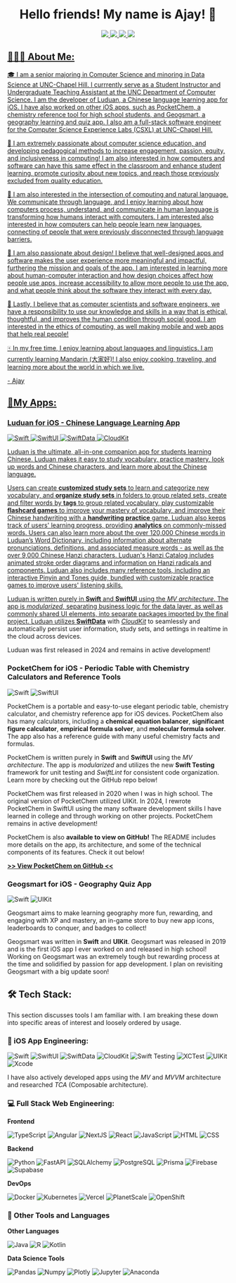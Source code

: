 <h1 align="center">Hello friends! My name is Ajay! 👋</h1>

<p align="center">
	<a href="https://www.ajaygandecha.com/">
		<img src="https://img.shields.io/badge/Personal_Website-05122A?style=for-the-badge&logo=none&logoColor=white" />
	</a>
	<a href="https://www.youtube.com/c/ajaygandecha/">
		<img src="https://img.shields.io/badge/YouTube-FF0000?style=for-the-badge&logo=youtube&logoColor=white" />
	</a>
  <a href="https://www.linkedin.com/in/ajaygandecha/">
		<img src="https://img.shields.io/badge/LinkedIn-0077B5?style=for-the-badge&logo=linkedin&logoColor=white" />
	</a>
	<a href="https://www.instagram.com/ajaygandecha/">
		<img src="https://img.shields.io/badge/Instagram-E4405F?style=for-the-badge&logo=instagram&logoColor=white" />
</p>
		
## 👨🏾‍💻 About Me:

🎓 I am a senior majoring in Computer Science and minoring in Data Science at UNC-Chapel Hill. I currrently serve as a Student Instructor and Undergraduate Teaching Assistant at the UNC Department of Computer Science. I am the developer of Luduan, a Chinese language learning app for iOS. I have also worked on other iOS apps, such as PocketChem, a chemistry reference tool for high school students, and Geogsmart, a geography learning and quiz app. I also am a full-stack software engineer for the Computer Science Experience Labs (CSXL) at UNC-Chapel Hill.

🍎 I am extremely passionate about computer science education, and developing pedagogical methods to increase engagement, passion, equity, and inclusiveness in computing! I am also interested in how computers and software can have this same effect in the classroom and enhance student learning, promote curiosity about new topics, and reach those previously excluded from quality education.

🤖 I am also interested in the intersection of computing and natural language. We communicate through language, and I enjoy learning about how computers process, understand, and communicate in human language is transforming how humans interact with computers. I am interested also interested in how computers can help people learn new languages, connecting of people that were previously disconnected through language barriers.

🎨 I am also passionate about design! I believe that well-designed apps and software makes the user experience more meaningful and impactful, furthering the mission and goals of the app. I am interested in learning more about human-computer interaction and how design choices affect how people use apps, increase accessibility to allow more people to use the app, and what people think about the software they interact with every day.

🌱 Lastly, I believe that as computer scientists and software engineers, we have a responsibility to use our knowledge and skills in a way that is ethical, thoughtful, and improves the human condition through social good. I am interested in the ethics of computing, as well making mobile and web apps that help real people!

🀄 In my free time, I enjoy learning about languages and linguistics. I am currently learning Mandarin (大家好)! I also enjoy cooking, traveling, and learning more about the world in which we live.

\- Ajay

## 📱My Apps:

### Luduan for iOS - Chinese Language Learning App
![Swift](https://img.shields.io/badge/-Swift-05122A?style=flat&logo=swift)
![SwiftUI](https://img.shields.io/badge/-SwiftUI-05122A?style=flat&logo=swift&logoColor=03c3ff)
![SwiftData](https://img.shields.io/badge/-SwiftData-05122A?style=flat&logo=swift&logoColor=808080)
![CloudKit](https://img.shields.io/badge/-CloudKit-05122A?style=flat&logo=icloud&logoColor=03c3ff)

Luduan is the ultimate, all-in-one companion app for students learning Chinese. Luduan makes it easy to study vocabulary, practice mastery, look up words and Chinese characters, and learn more about the Chinese language. 

Users can create **customized study sets** to learn and categorize new vocabulary, and **organize study sets** in folders to group related sets, create and filter words by **tags** to group related vocabulary, play customizable **flashcard games** to improve your mastery of vocabulary, and improve their Chinese handwriting with a **handwriting practice** game. Luduan also keeps track of users' learning progress, providing **analytics** on commonly-missed words. Users can also learn more about the over 120,000 Chinese words in Luduan’s Word Dictionary, including information about alternate pronunciations, definitions, and associated measure words - as well as the over 9,000 Chinese Hanzi characters. Luduan's Hanzi Catalog includes animated stroke order diagrams and information on Hanzi radicals and components. Luduan also includes many reference tools, including an interactive Pinyin and Tones guide, bundled with customizable practice games to improve users' listening skills.


Luduan is written purely in **Swift** and **SwiftUI** using the *MV architecture*. The app is *modularized*, separating business logic for the data layer, as well as commonly shared UI elements, into separate packages imported by the final project. Luduan utilizes **[SwiftData](https://developer.apple.com/xcode/swiftdata/)** with *[CloudKit](https://developer.apple.com/icloud/cloudkit/)* to seamlessly and automatically persist user information, study sets, and settings in realtime in the cloud across devices.

Luduan was first released in 2024 and remains in active development!

### PocketChem for iOS - Periodic Table with Chemistry Calculators and Reference Tools
![Swift](https://img.shields.io/badge/-Swift-05122A?style=flat&logo=swift)
![SwiftUI](https://img.shields.io/badge/-SwiftUI-05122A?style=flat&logo=swift&logoColor=03c3ff)

PocketChem is a portable and easy-to-use elegant periodic table, chemistry calculator, and chemistry reference app for iOS devices. PocketChem also has many calculators, including a **chemical equation balancer**, **significant figure calculator**, **empirical formula solver**, and **molecular formula solver**. The app also has a reference guide with many useful chemistry facts and formulas.

PocketChem is written purely in **Swift** and **SwiftUI** using the *MV architecture*. The app is *modularized* and utilizes the new **Swift Testing** framework for unit testing and *SwiftLint* for consistent code organization. Learn more by checking out the GitHub repo below!

PocketChem was first released in 2020 when I was in high school. The original version of PocketChem utilized UIKit. In 2024, I rewrote PocketChem in SwiftUI using the many software development skills I have learned in college and through working on other projects. PocketChem remains in active development!

PocketChem is also **available to view on GitHub!** The README includes more details on the app, its architecture, and some of the technical components of its features. Check it out below!

**[>> View PocketChem on GitHub <<](https://github.com/ajaygandecha/pocketchem/tree/main)**

### Geogsmart for iOS - Geography Quiz App
![Swift](https://img.shields.io/badge/-Swift-05122A?style=flat&logo=swift)
![UIKit](https://img.shields.io/badge/-UIKit-05122A?style=flat&logo=swift&logoColor=03c3ff)

Geogsmart aims to make learning geography more fun, rewarding, and engaging with XP and mastery, an in-game store to buy new app icons, leaderboards to conquer, and badges to collect!

Geogsmart was written in **Swift** and **UIKit**. Geogsmart was released in 2019 and is the first iOS app I ever worked on and released in high school! Working on Geogsmart was an extremely tough but rewarding process at the time and solidified by passion for app development. I plan on revisiting Geogsmart with a big update soon!

## 🛠 Tech Stack:

This section discusses tools I am familiar with. I am breaking these down into specific areas of interest and loosely ordered by usage.

### 🍎 iOS App Engineering:

![Swift](https://img.shields.io/badge/-Swift-05122A?style=flat&logo=swift)
![SwiftUI](https://img.shields.io/badge/-SwiftUI-05122A?style=flat&logo=swift&logoColor=03c3ff)
![SwiftData](https://img.shields.io/badge/-SwiftData_+_CoreData-05122A?style=flat&logo=swift&logoColor=808080)
![CloudKit](https://img.shields.io/badge/-CloudKit-05122A?style=flat&logo=icloud&logoColor=03c3ff)
![Swift Testing](https://img.shields.io/badge/-Swift_Testing-05122A?style=flat&logo=swift&logoColor=48a424)
![XCTest](https://img.shields.io/badge/-XCTest-05122A?style=flat&logo=swift&logoColor=808080)
![UIKit](https://img.shields.io/badge/-UIKit-05122A?style=flat&logo=swift&logoColor=03c3ff)
![Xcode](https://img.shields.io/badge/-Xcode-05122A?style=flat&logo=xcode)

I have also actively developed apps using the *MV* and *MVVM* architecture and researched *TCA* (Composable architecture).

### 💻 Full Stack Web Engineering:

**Frontend**

![TypeScript](https://img.shields.io/badge/-TypeScript-05122A?style=flat&logo=typescript)
![Angular](https://img.shields.io/badge/-Angular-05122A?style=flat&logo=angular)
![NextJS](https://img.shields.io/badge/-Next.js-05122A?style=flat&logo=next.js)
![React](https://img.shields.io/badge/-React-05122A?style=flat&logo=react)
![JavaScript](https://img.shields.io/badge/-JavaScript-05122A?style=flat&logo=javascript)
![HTML](https://img.shields.io/badge/-HTML-05122A?style=flat&logo=html5)
![CSS](https://img.shields.io/badge/-CSS-05122A?style=flat&logo=css3&logoColor=1572B6)

**Backend**

![Python](https://img.shields.io/badge/-Python-05122A?style=flat&logo=python)
![FastAPI](https://img.shields.io/badge/-FastAPI-05122A?style=flat&logo=fastapi)
![SQLAlchemy](https://img.shields.io/badge/-SQLAlchemy-05122A?style=flat&logo=sqlalchemy)
![PostgreSQL](https://img.shields.io/badge/-PostgreSQL-05122A?style=flat&logo=postgresql)
![Prisma](https://img.shields.io/badge/-Prisma-05122A?style=flat&logo=prisma)
![Firebase](https://img.shields.io/badge/-Firebase-05122A?style=flat&logo=firebase)
![Supabase](https://img.shields.io/badge/-Supabase-05122A?style=flat&logo=supabase)

**DevOps**

![Docker](https://img.shields.io/badge/-Docker-05122A?style=flat&logo=docker)
![Kubernetes](https://img.shields.io/badge/-Kubernetes-05122A?style=flat&logo=kubernetes)
![Vercel](https://img.shields.io/badge/-Vercel-05122A?style=flat&logo=vercel)
![PlanetScale](https://img.shields.io/badge/-PlanetScale-05122A?style=flat&logo=planetscale)
![OpenShift](https://img.shields.io/badge/-OpenShift-05122A?style=flat&logo=redhatopenshift)


### 🚀 Other Tools and Languages

**Other Languages**

![Java](https://img.shields.io/badge/-Java-05122A?style=flat&logo=oracle)
![R](https://img.shields.io/badge/-R-05122A?style=flat&logo=r&logoColor=276DC3)
![Kotlin](https://img.shields.io/badge/-Kotlin_(Familiar)_-05122A?style=flat&logo=kotlin)

**Data Science Tools**

![Pandas](https://img.shields.io/badge/-Pandas-05122A?style=flat&logo=pandas)
![Numpy](https://img.shields.io/badge/-Numpy-05122A?style=flat&logo=numpy)
![Plotly](https://img.shields.io/badge/-Plotly-05122A?style=flat&logo=plotly)
![Jupyter](https://img.shields.io/badge/-Jupyter-05122A?style=flat&logo=jupyter)
![Anaconda](https://img.shields.io/badge/-Anaconda-05122A?style=flat&logo=anaconda)

<br />

